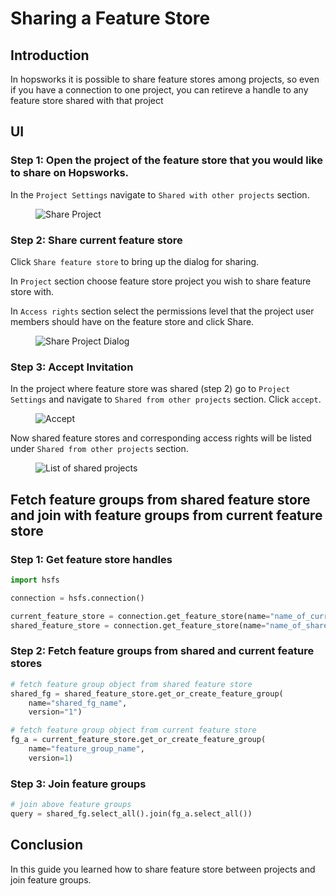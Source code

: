 # Sharing a Feature Store

## Introduction

In hopsworks it is possible to share feature stores among projects, so even if you have a connection to one project,
you can retireve a handle to any feature store shared with that project

## UI

### Step 1: Open the project of the feature store that you would like to share on Hopsworks.

In the `Project Settings` navigate to `Shared with other projects` section.

<p align="center">
  <figure>
    <img src="../../../../assets/images/guides/project/share_with_other_projects.png" alt="Share Project">
  </figure>
</p>

### Step 2: Share current feature store   

Click `Share feature store` to bring up the dialog for sharing.

In `Project` section choose feature store project you wish to share feature store with.

In `Access rights` section select the permissions level that the project user members should have on the feature store and click Share.

<p align="center">
  <figure>
    <img src="../../../../assets/images/guides/project/share_dialog.png" alt="Share Project Dialog">
  </figure>
</p>

### Step 3: Accept Invitation

In the project where feature store was shared (step 2) go to `Project Settings` and navigate to `Shared from other projects` section.
Click `accept`.


<p align="center">
  <figure>
    <img src="../../../../assets/images/guides/project/accept.png" alt="Accept">
  </figure>
</p>

Now shared feature stores and corresponding access rights will be listed under `Shared from other projects` section.

<p align="center">
  <figure>
    <img src="../../../../assets/images/guides/project/list_of_shared_projects.png" alt="List of shared projects">
  </figure>
</p>

## Fetch feature groups from shared feature store and join with feature groups from current feature store   

### Step 1: Get feature store handles 

```python
import hsfs

connection = hsfs.connection()

current_feature_store = connection.get_feature_store(name="name_of_current_feature_store")
shared_feature_store = connection.get_feature_store(name="name_of_shared_feature_store")
```

### Step 2: Fetch feature groups from shared and current feature stores

```python
# fetch feature group object from shared feature store
shared_fg = shared_feature_store.get_or_create_feature_group(
    name="shared_fg_name",
    version="1")

# fetch feature group object from current feature store
fg_a = current_feature_store.get_or_create_feature_group(
    name="feature_group_name",
    version=1)
```

### Step 3: Join feature groups

```python
# join above feature groups
query = shared_fg.select_all().join(fg_a.select_all())
```

## Conclusion

In this guide you learned how to share feature store between projects and join feature groups.
